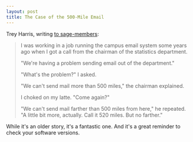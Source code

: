 ```yaml
---
layout: post
title: The Case of the 500-Mile Email
---
```


Trey Harris, writing [to sage-members](https://www.ibiblio.org/harris/500milemail.html):

>I was working in a job running the campus email system some years ago when I got a call from the chairman of the statistics department.
>
>"We're having a problem sending email out of the department."
>
>"What's the problem?" I asked.
>
>"We can't send mail more than 500 miles," the chairman explained.
>
>I choked on my latte.  "Come again?"
>
>"We can't send mail farther than 500 miles from here," he repeated.  "A little bit more, actually.  Call it 520 miles.  But no farther."

While it's an older story, it's a fantastic one. And it's a great reminder to check your software versions.

